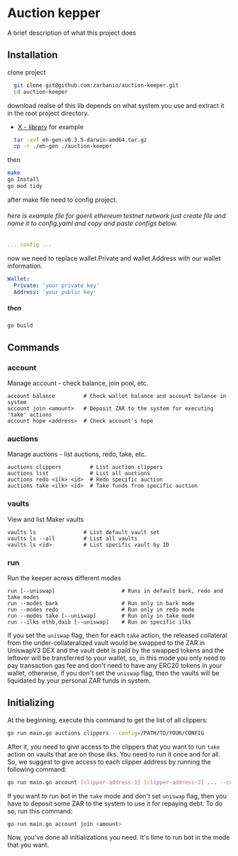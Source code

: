 
# Auction kepper

A brief description of what this project does


## Installation

clone project

```bash
  git clone git@github.com:zarbanio/auction-keeper.git
  cd auction-keeper
```
download realse of this lib depends on what system you use and extract it in the root project directory.
  - [ X - library](https://github.com/zarbanio/auction-keeper/x/releases)
for example
```bash
  tar -xvf eh-gen-v0.3.5-darwin-amd64.tar.gz
  cp -r ./eh-gen ./auction-keeper
```

then 
```bash
make
go Install
go mod tidy
```
after make file need to config project.
###### here is example file for goerli ethereum testnet network just create file and name it to config.yaml and copy and paste configs below.

```yaml
... config ...

```
now we need to replace wallet.Private and wallet.Address with our wallet information.

```yaml
Wallet:
  Private: 'your private key'
  Address: 'your public key'
```
##### then 
```bash 
go build
```

## Commands

### account
Manage account - check balance, join pool, etc.
```
account balance         # Check wallet balance and account balance in system
account join <amount>   # Deposit ZAR to the system for executing 'take' actions
account hope <address>  # Check account's hope
```


### auctions

Manage auctions - list auctions, redo, take, etc.
```
auctions clippers         # List auction clippers
auctions list             # List all auctions 
auctions redo <ilk> <id>  # Redo specific auction
auctions take <ilk> <id>  # Take funds from specific auction
```

### vaults

View and list Maker vaults
```
vaults ls               # List default vault set
vaults ls --all         # List all vaults
vaults ls <id>          # List specific vault by ID
```


### run

Run the keeper across different modes
```
run [--uniswap]                     # Runs in default bark, redo and take modes
run --modes bark                    # Run only in bark mode
run --modes redo                    # Run only in redo mode
run --modes take [--uniswap]        # Run only in take mode
run --ilks ethb,daib [--uniswap]    # Run on specific ilks
```
If you set the `uniswap` flag, then for each `take` action, the released collateral from the under-collateralized vault would be swapped to the ZAR in UniswapV3 DEX and the vault debt is paid by the swapped tokens and the leftover will be transferred to your wallet, so, in this mode you only need to pay transaction gas fee and don't need to have any ERC20 tokens in your wallet, otherwise, if you don't set the `uniswap` flag, then the vaults will be liquidated by your personal ZAR funds in system.

## Initializing
At the beginning, execute this command to get the list of all clippers:
```bash
go run main.go auctions clippers --config=/PATH/TO/YOUR/CONFIG
```
After it, you need to give access to the clippers that you want to run `take` action on vaults that are on those ilks. You need to run it once and for all. So, we suggest to give access to each clipper address by running the following command:
```bash
go run main.go account [clipper-address-1] [clipper-address-2] ... --config=/PATH/TO/YOUR/CONFIG
```
If you want to run bot in the `take` mode and don't set `uniswap` flag, then you have to deposit some ZAR to the system to use it for repaying debt. To do so, run this command:
```bash
go run main.go account join <amount>
```
Now, you've done all initializations you need. It's time to run bot in the mode that you want.